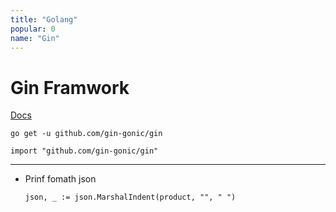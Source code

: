 ```yaml
---
title: "Golang"
popular: 0
name: "Gin"
---
```


# Gin Framwork

[Docs](https://github.com/gin-gonic/gin)

```
go get -u github.com/gin-gonic/gin
```

```
import "github.com/gin-gonic/gin"
```

---

- Prinf fomath json

  ```
  json, _ := json.MarshalIndent(product, "", " ")
  ```
